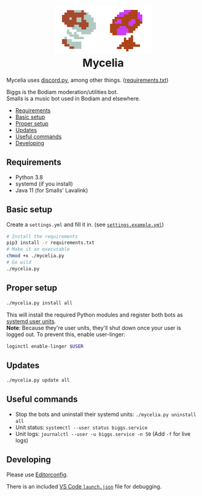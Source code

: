 <h1 align="center">
  <img src="./.readme/biggs.png" width="25%"><img src="./.readme/smalls.png" width="25%"><br>
  Mycelia
</h1>

Mycelia uses [discord.py], among other things. ([requirements.txt](./requirements.txt))

Biggs is the Bodiam moderation/utilities bot.  
Smalls is a music bot used in Bodiam and elsewhere.

- [Requirements](#requirements)
- [Basic setup](#basic-setup)
- [Proper setup](#proper-setup)
- [Updates](#updates)
- [Useful commands](#useful-commands)
- [Developing](#developing)

## Requirements

* Python 3.8
* systemd (if you install)
* Java 11 (for Smalls' Lavalink)

## Basic setup

Create a `settings.yml` and fill it in. (see [`settings.example.yml`](./settings.example.yml))

```sh
# Install the requirements
pip3 install -r requirements.txt
# Make it an executable
chmod +x ./mycelia.py
# Go wild
./mycelia.py
```

## Proper setup

```sh
./mycelia.py install all
```

This will install the required Python modules and register both bots as [systemd user units][systemd-user].  
**Note**: Because they're user units, they'll shut down once your user is logged out. To prevent this, enable user-linger:

```sh
loginctl enable-linger $USER
```

## Updates

```sh
./mycelia.py update all
```

## Useful commands

* Stop the bots and uninstall their systemd units: `./mycelia.py uninstall all`
* Unit status: `systemctl --user status biggs.service`
* Unit logs: `journalctl --user -u biggs.service -n 50` (Add `-f` for live logs)

## Developing

Please use [Editorconfig].

There is an included [VS Code `launch.json`][vscode-debugging] file for debugging.

[discord.py]:       https://github.com/Rapptz/discord.py
[systemd-user]:     https://wiki.archlinux.org/index.php/Systemd/User
[Editorconfig]:     https://editorconfig.org/
[vscode-debugging]: https://code.visualstudio.com/Docs/editor/debugging
